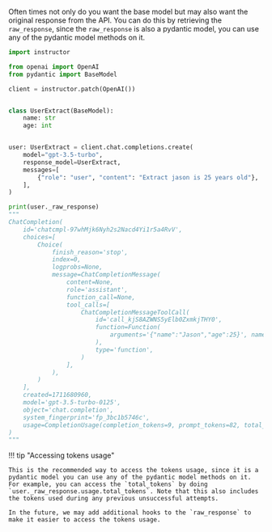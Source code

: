Often times not only do you want the base model but may also want the original response from the API. You can do this by retrieving the `raw_response`, since the `raw_response` is also a pydantic model, you can use any of the pydantic model methods on it.

```python
import instructor

from openai import OpenAI
from pydantic import BaseModel

client = instructor.patch(OpenAI())


class UserExtract(BaseModel):
    name: str
    age: int


user: UserExtract = client.chat.completions.create(
    model="gpt-3.5-turbo",
    response_model=UserExtract,
    messages=[
        {"role": "user", "content": "Extract jason is 25 years old"},
    ],
)

print(user._raw_response)
"""
ChatCompletion(
    id='chatcmpl-97whMjk6Nyh2s2Nacd4Yi1r5a4RvV',
    choices=[
        Choice(
            finish_reason='stop',
            index=0,
            logprobs=None,
            message=ChatCompletionMessage(
                content=None,
                role='assistant',
                function_call=None,
                tool_calls=[
                    ChatCompletionMessageToolCall(
                        id='call_kjS8AZWNS5yElb0ZxmkjTHY0',
                        function=Function(
                            arguments='{"name":"Jason","age":25}', name='UserExtract'
                        ),
                        type='function',
                    )
                ],
            ),
        )
    ],
    created=1711680960,
    model='gpt-3.5-turbo-0125',
    object='chat.completion',
    system_fingerprint='fp_3bc1b5746c',
    usage=CompletionUsage(completion_tokens=9, prompt_tokens=82, total_tokens=91),
)
"""
```

!!! tip "Accessing tokens usage"

    This is the recommended way to access the tokens usage, since it is a pydantic model you can use any of the pydantic model methods on it. For example, you can access the `total_tokens` by doing `user._raw_response.usage.total_tokens`. Note that this also includes the tokens used during any previous unsuccessful attempts.

    In the future, we may add additional hooks to the `raw_response` to make it easier to access the tokens usage.
